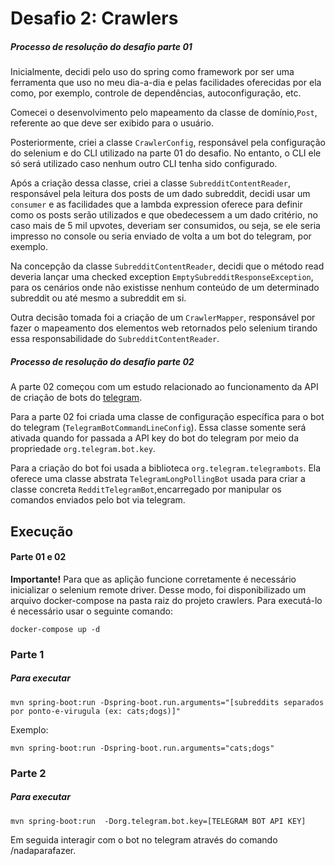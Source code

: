 

# Desafio 2: Crawlers

##### Processo de resolução do desafio parte 01

Inicialmente, decidi pelo uso do spring como framework por ser uma ferramenta que uso no meu dia-a-dia e pelas facilidades oferecidas por ela como, por exemplo, controle de dependências, autoconfiguração, etc. 

Comecei o desenvolvimento pelo mapeamento da classe de domínio,`Post`, referente ao que deve ser exibido para o usuário.

Posteriormente, criei a classe `CrawlerConfig`, responsável pela configuração do selenium e do CLI utilizado na parte 01 do desafio. No entanto, o CLI ele só será utilizado caso nenhum outro CLI tenha sido configurado.

Após a criação dessa classe, criei a classe `SubredditContentReader`, responsável pela leitura dos posts de um dado subreddit, decidi usar um `consumer` e as facilidades que a lambda expression oferece para definir como os posts serão utilizados e que obedecessem a um dado critério, no caso mais de 5 mil upvotes, deveriam ser consumidos, ou seja, se ele seria impresso no console ou seria enviado de volta a um bot do telegram, por exemplo.

 Na concepção da classe `SubredditContentReader`, decidi que o método read deveria lançar uma checked exception `EmptySubredditResponseException`, para os cenários onde não existisse nenhum conteúdo de um determinado subreddit ou até mesmo a subreddit em si.
 
 Outra decisão tomada foi a criação de um `CrawlerMapper`, responsável por fazer o mapeamento dos elementos web retornados pelo selenium tirando essa responsabilidade do `SubredditContentReader`.

##### Processo de resolução do desafio parte 02

A parte 02 começou com um estudo relacionado ao funcionamento da API de criação de bots do [telegram](https://core.telegram.org/bots).

Para a parte 02 foi criada uma classe de configuração específica para o bot do telegram (`TelegramBotCommandLineConfig`). Essa classe somente será ativada quando for passada a API key do bot do telegram por meio da propriedade `org.telegram.bot.key`.

Para a criação do bot foi usada a biblioteca `org.telegram.telegrambots`. Ela oferece uma classe abstrata `TelegramLongPollingBot` usada para criar a classe concreta `RedditTelegramBot`,encarregado por manipular os comandos enviados pelo bot via telegram. 

## Execução

#### Parte 01 e 02

**Importante!** Para que as aplição funcione corretamente é necessário inicializar o selenium remote driver. Desse modo, foi disponibilizado um arquivo docker-compose na pasta raiz do projeto crawlers. Para executá-lo é necessário usar o seguinte comando:

`docker-compose up -d`


### Parte 1

##### Para executar

`mvn spring-boot:run -Dspring-boot.run.arguments="[subreddits separados por ponto-e-virugula (ex: cats;dogs)]"`

Exemplo:

`mvn spring-boot:run -Dspring-boot.run.arguments="cats;dogs"`

### Parte 2

##### Para executar

`mvn spring-boot:run  -Dorg.telegram.bot.key=[TELEGRAM BOT API KEY]`

Em seguida interagir com o bot no telegram através do comando /nadaparafazer.
